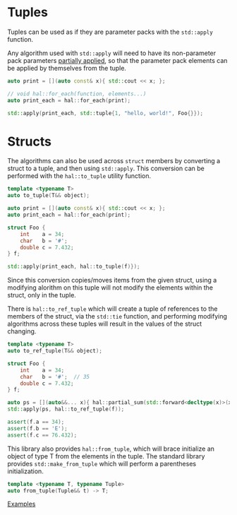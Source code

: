 # Tuples

Tuples can be used as if they are parameter packs with the `std::apply`
function.

Any algorithm used with `std::apply` will need to have its non-parameter pack
parameters [partially applied](partial_application.md), so that the parameter
pack elements can be applied by themselves from the tuple.

```cpp
auto print = [](auto const& x){ std::cout << x; };

// void hal::for_each(function, elements...)
auto print_each = hal::for_each(print);

std::apply(print_each, std::tuple{1, "hello, world!", Foo{}});
```

# Structs

The algorithms can also be used across `struct` members by converting a struct
to a tuple, and then using `std::apply`. This conversion can be performed with
the `hal::to_tuple` utility function.

```cpp
template <typename T>
auto to_tuple(T&& object);
```

```cpp
auto print = [](auto const& x){ std::cout << x; };
auto print_each = hal::for_each(print);

struct Foo {
    int    a = 34;
    char   b = '#';
    double c = 7.432;
} f;

std::apply(print_each, hal::to_tuple(f)});
```

Since this conversion copies/moves items from the given struct, using a
modifying alorithm on this tuple will not modify the elements within the struct,
only in the tuple.

There is `hal::to_ref_tuple` which will create a tuple of references to the
members of the struct, via the `std::tie` function, and performing modifying
algorithms across these tuples will result in the values of the struct changing.

```cpp
template <typename T>
auto to_ref_tuple(T&& object);
```

```cpp
struct Foo {
    int    a = 34;
    char   b = '#';  // 35
    double c = 7.432;
} f;

auto ps = [](auto&&... x){ hal::partial_sum(std::forward<decltype(x)>(x)...); };
std::apply(ps, hal::to_ref_tuple(f));

assert(f.a == 34);
assert(f.b == 'E');
assert(f.c == 76.432);
```

This library also provides `hal::from_tuple`, which will brace initialize an
object of type T from the elements in the tuple. The standard library provides
`std::make_from_tuple` which will perform a parentheses initialization.

```cpp
template <typename T, typename Tuple>
auto from_tuple(Tuple&& t) -> T;
```

[Examples](../tests/tuples.test.cpp)
